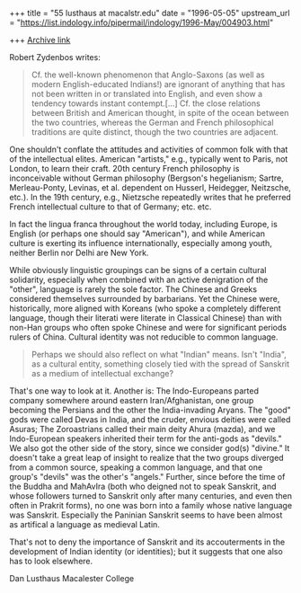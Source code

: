 +++
title = "55 lusthaus at macalstr.edu"
date = "1996-05-05"
upstream_url = "https://list.indology.info/pipermail/indology/1996-May/004903.html"

+++
[Archive link](https://list.indology.info/pipermail/indology/1996-May/004903.html)

Robert Zydenbos writes:
> Cf. the
>well-known phenomenon that Anglo-Saxons (as well as modern English-educated
>Indians!) are ignorant of anything that has not been written in or translated
>into English, and even show a tendency towards instant contempt.[...] Cf.
>the close relations between
>British and American thought, in spite of the ocean between the two countries,
>whereas the German and French philosophical traditions are quite distinct,
>though the two countries are adjacent.

One shouldn't conflate the attitudes and activities of common folk with
that of the intellectual elites. American "artists," e.g., typically went
to Paris, not London, to learn their craft. 20th century French philosophy
is inconceivable without German philosophy (Bergson's hegelianism; Sartre,
Merleau-Ponty, Levinas, et al. dependent on Husserl, Heidegger, Neitzsche,
etc.). In the 19th century, e.g., Nietzsche repeatedly writes that he
preferred French intellectual culture to that of Germany; etc. etc.

In fact the lingua franca throughout the world today, including Europe, is
English (or perhaps one should say "American"), and while American culture
is exerting its influence internationally, especially among youth, neither
Berlin nor Delhi are New York.

While obviously linguistic groupings can be signs of a certain cultural
solidarity, especially when combined with an active denigration of the
"other", language is rarely the sole factor. The Chinese and Greeks
considered themselves surrounded by barbarians. Yet the Chinese were,
historically, more aligned with Koreans (who spoke a completely different
language, though their literati were literate in Classical Chinese) than
with non-Han groups who often spoke Chinese and were for significant
periods rulers of China. Cultural identity was not reducible to common
language.


>Perhaps we should also reflect on what "Indian" means. Isn't "India", as a
>cultural entity, something closely tied with the spread of Sanskrit as a medium
>of intellectual exchange?

That's one way to look at it. Another is: The Indo-Europeans parted company
somewhere around eastern Iran/Afghanistan, one group becoming the Persians
and the other the India-invading Aryans. The "good" gods were called Devas
in India, and the cruder, envious deities were called Asuras; The
Zoroastrians called their main deity Ahura (mazda), and we Indo-European
speakers inherited their term for the anti-gods as "devils." We also got
the other side of the story, since we consider god(s) "divine." It doesn't
take a great leap of insight to realize that the two groups diverged from a
common source, speaking a common language, and that one group's "devils"
was the other's "angels."
        Further, since before the time of the Buddha and MahAvIra (both who
deigned not to speak Sanskrit, and whose followers turned to Sanskrit only
after many centuries, and even then often in Prakrit forms), no one was
born into a family whose native language was Sanskrit. Especially the
Paninian Sanskrit seems to have been almost as artifical a language as
medieval Latin.

That's not to deny the importance of Sanskrit and its accouterments in the
development of Indian identity (or identities); but it suggests that one
also has to look elsewhere.

Dan Lusthaus
Macalester College






